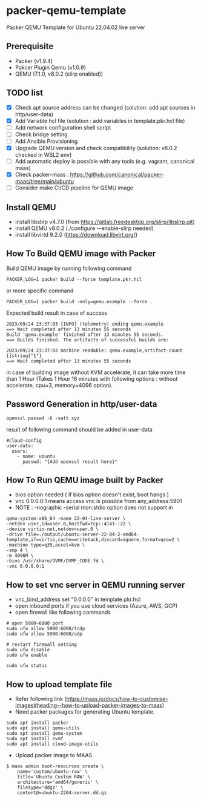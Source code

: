 # packer-qemu-template

Packer QEMU Template for Ubuntu 22.04.02 live server 

## Prerequisite
- Packer (v1.9.4)
- Pakcer Plugin Qemu (v1.0.9)
- QEMU (7.1.0, v8.0.2 (slirp enabled))

## TODO list

- [x] Check apt source address can be changed (solution: add apt sources in http/user-data)
- [x] Add Variable hcl file (solution : add variables in template.pkr.hcl file)
- [ ] Add network configuration shell script
- [ ] Check bridge setting 
- [ ] Add Ansible Provisioning
- [x] Upgrade QEMU version and check compatibility (solution: v8.0.2 checked in WSL2 env)
- [ ] Add automatic deploy is possible with any tools (e.g. vagrant, canonical maas)
- [x] Check packer-maas : https://github.com/canonical/packer-maas/tree/main/ubuntu
- [ ] Consider make CI/CD pipeline for QEMU image

## Install QEMU

- install libslirp v4.7.0 (from https://gitlab.freedesktop.org/slirp/libslirp.git)
- install QEMU v8.0.2 (./configure --enable-slirp needed)
- install libvirtd 9.2.0 (https://download.libvirt.org/)

## How To Build QEMU image with Packer

Build QEMU image by running following command

```
PACKER_LOG=1 packer build --force template.pkr.hcl
```

or more specific command

```
PACKER_LOG=1 packer build -only=qemu.example --force .
```


Expected build result in case of success

```
2023/09/24 23:37:03 [INFO] (telemetry) ending qemu.example
==> Wait completed after 13 minutes 55 seconds
Build 'qemu.example' finished after 13 minutes 55 seconds.
==> Builds finished. The artifacts of successful builds are:

2023/09/24 23:37:03 machine readable: qemu.example,artifact-count []string{"1"}
==> Wait completed after 13 minutes 55 seconds
```

in case of building image without KVM accelerate, it can take more time than 1 Hour (Takes 1 Hour 16 minutes with following options : without accelerate, cpu=3, memory=4096 option).

## Password Generation in http/user-data

`openssl passwd -6 -salt xyz`

result of following command should be added in user-data
```
#cloud-config
user-data:
  users:
    - name: ubuntu
      passwd: "{Add openssl result here}"

```

## How To Run QEMU image built by Packer
- bios option needed ( if bios option doesn't exist, boot hangs )
- vnc 0.0.0.0:1 means access vnc is possible from any_address:5901
- NOTE : -nographic -serial mon:stdio option does not support in 
``` 
qemu-system-x86_64 -name 22-04-live-server \               
-netdev user,id=user.0,hostfwd=tcp::4141-:22 \              
-device virtio-net,netdev=user.0 \  
-drive file=./output/ubuntu-server-22-04-2-amd64-template,if=virtio,cache=writeback,discard=ignore,format=qcow2 \              
-machine type=q35,accel=kvm \              
-smp 4 \
-m 4096M \
-bios /usr/share/OVMF/OVMF_CODE.fd \
-vnc 0.0.0.0:1
```

## How to set vnc server in QEMU running server
- vnc_bind_address set "0.0.0.0" in template.pkr.hcl
- open inbound ports if you use cloud services (Azure, AWS, GCP)
- open firewall like following commands
```
# open 5900~6000 port
sudo ufw allow 5900:6000/tcdp
sudo ufw allow 5900:6000/udp

# restart firewall setting
sudo ufw disable
sudo ufw enable

sudo ufw status
``` 

## How to upload template file

- Refer following link (https://maas.io/docs/how-to-customise-images#heading--how-to-upload-packer-images-to-maas)
- Need packer packages for generating Ubuntu template.
```
sudo apt install packer
sudo apt install qemu-utils
sudo apt install qemu-system
sudo apt install ovmf
sudo apt install cloud-image-utils
```

- Upload packer image to MAAS

```
$ maas admin boot-resources create \
    name='custom/ubuntu-raw' \
    title='Ubuntu Custom RAW' \
    architecture='amd64/generic' \
    filetype='ddgz' \
    content@=ubuntu-2204-server.dd.gz
```

